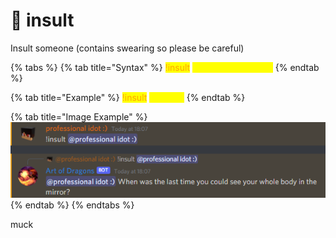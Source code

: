 # 🤬 insult

Insult someone (contains swearing so please be careful)

{% tabs %}
{% tab title="Syntax" %}
<mark style="color:orange;">!insult</mark> <mark style="color:yellow;">\<optional mention></mark>
{% endtab %}

{% tab title="Example" %}
<mark style="color:orange;">!insult</mark> <mark style="color:yellow;">@Anmol</mark>
{% endtab %}

{% tab title="Image Example" %}
![](<../.gitbook/assets/image (33).png>)
{% endtab %}
{% endtabs %}

muck
